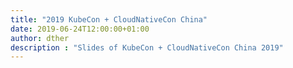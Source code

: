 ```yaml
---
title: "2019 KubeCon + CloudNativeCon China"
date: 2019-06-24T12:00:00+01:00
author: dther
description : "Slides of KubeCon + CloudNativeCon China 2019"
---
```

